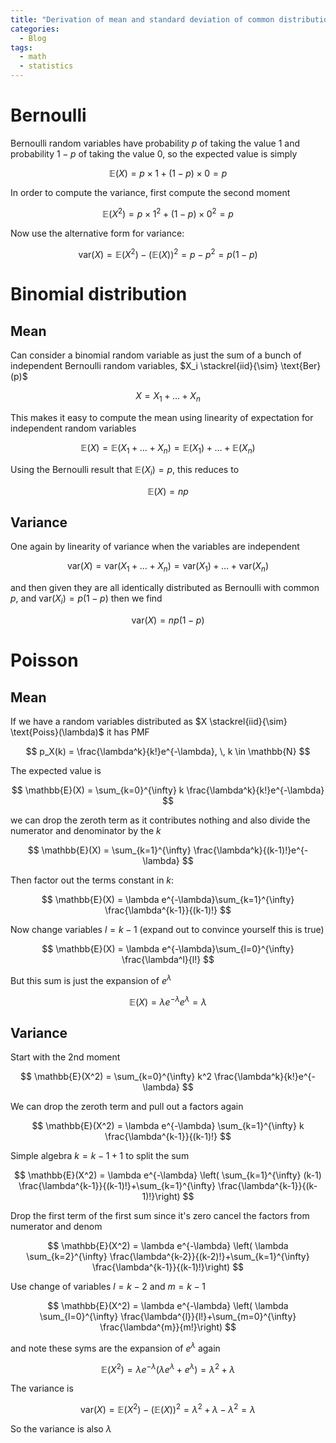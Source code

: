 ```yaml
---
title: "Derivation of mean and standard deviation of common distributions"
categories:
  - Blog
tags:
  - math
  - statistics
---
```


# Bernoulli

Bernoulli random variables have probability $p$ of taking the value $1$ and probability $1-p$ of taking the value $0$, so the expected value is simply

$$
\mathbb{E}(X) = p \times 1 + (1-p) \times 0 = p
$$

In order to compute the variance, first compute the second moment

$$
\mathbb{E}(X^2) = p \times 1^2 + (1-p) \times 0^2 = p
$$

Now use the alternative form for variance:

$$
\text{var}(X) = \mathbb{E}(X^2) - (\mathbb{E}(X))^2 = p-p^2=p(1-p)
$$


# Binomial distribution

## Mean

Can consider a binomial random variable as just the sum of a bunch of independent Bernoulli random variables, $X_i \stackrel{iid}{\sim} \text{Ber}(p)$

$$
X=X_1+\dots+X_n
$$

This makes it easy to compute the mean using linearity of expectation for independent random variables


$$
\mathbb{E}(X)=\mathbb{E}(X_1+\dots+X_n)=\mathbb{E}(X_1)+\dots+\mathbb{E}(X_n)
$$

Using the Bernoulli result that $\mathbb{E}(X_i)=p$, this reduces to 

$$
\mathbb{E}(X)=np
$$

## Variance

One again by linearity of variance when the variables are independent

$$
\text{var}(X)=\text{var}(X_1+\dots+X_n)=\text{var}(X_1)+\dots+\text{var}(X_n)
$$

and then given they are all identically distributed as Bernoulli with common $p$, and $\text{var}(X_i) = p(1-p)$ then we find

$$
\text{var}(X)=np(1-p)
$$

# Poisson

## Mean

If we have a random variables distributed as $X \stackrel{iid}{\sim} \text{Poiss}(\lambda)$
 it has PMF

$$
p_X(k) = \frac{\lambda^k}{k!}e^{-\lambda}, \, k \in \mathbb{N}
$$

The expected value is 

$$
\mathbb{E}(X) = \sum_{k=0}^{\infty} k \frac{\lambda^k}{k!}e^{-\lambda}
$$

we can drop the zeroth term as it contributes nothing and also divide the numerator and denominator by the $k$

$$
\mathbb{E}(X) = \sum_{k=1}^{\infty}  \frac{\lambda^k}{(k-1)!}e^{-\lambda}
$$

Then factor out the terms constant in $k$:

$$
\mathbb{E}(X) = \lambda e^{-\lambda}\sum_{k=1}^{\infty}  \frac{\lambda^{k-1}}{(k-1)!}
$$

Now change variables $l=k-1$ (expand out to convince yourself this is true)

$$
\mathbb{E}(X) = \lambda e^{-\lambda}\sum_{l=0}^{\infty}  \frac{\lambda^l}{l!}
$$

But this sum is just the expansion of $e^{\lambda}$

$$
\mathbb{E}(X) = \lambda e^{-\lambda}e^{\lambda} = \lambda
$$

## Variance

Start with the 2nd moment

$$
\mathbb{E}(X^2) = \sum_{k=0}^{\infty} k^2 \frac{\lambda^k}{k!}e^{-\lambda}
$$

We can drop the zeroth term and pull out a factors again

$$
\mathbb{E}(X^2) = \lambda e^{-\lambda} \sum_{k=1}^{\infty} k \frac{\lambda^{k-1}}{(k-1)!}
$$

Simple algebra $k=k-1 + 1$ to split the sum

$$
\mathbb{E}(X^2) = \lambda e^{-\lambda} \left( \sum_{k=1}^{\infty} (k-1) \frac{\lambda^{k-1}}{(k-1)!}+\sum_{k=1}^{\infty}  \frac{\lambda^{k-1}}{(k-1)!}\right)
$$

Drop the first term of the first sum since it's zero cancel the factors from numerator and denom 

$$
\mathbb{E}(X^2) = \lambda e^{-\lambda} \left( \lambda \sum_{k=2}^{\infty} \frac{\lambda^{k-2}}{(k-2)!}+\sum_{k=1}^{\infty}  \frac{\lambda^{k-1}}{(k-1)!}\right)
$$

Use change of variables $l=k-2$ and $m=k-1$

$$
\mathbb{E}(X^2) = \lambda e^{-\lambda} \left( \lambda \sum_{l=0}^{\infty} \frac{\lambda^{l}}{l!}+\sum_{m=0}^{\infty}  \frac{\lambda^{m}}{m!}\right)
$$

and note these syms are the expansion of $e^{\lambda}$ again

$$
\mathbb{E}(X^2) = \lambda e^{-\lambda} \left( \lambda e^{\lambda}+e^{\lambda}\right)=\lambda^2+\lambda
$$


The variance is

$$
\text{var}(X) = \mathbb{E}(X^2) - (\mathbb{E}(X))^2 = \lambda^2+  \lambda - \lambda^2 = \lambda 
$$

So the variance is also $\lambda$